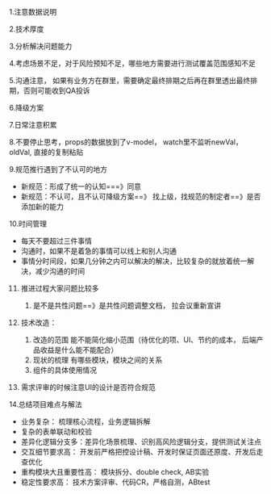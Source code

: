 1.注意数据说明

2.技术厚度

3.分析解决问题能力

4.考虑场景不足，对于风险预知不足，哪些地方需要进行测试覆盖范围感知不足

5.沟通注意， 如果有业务方在群里，需要确定最终排期之后再在群里透出最终排期，否则可能收到QA投诉

6.降级方案



7.日常注意积累

8.不要停止思考，props的数据放到了v-model， watch里不监听newVal， oldVal, 直接的复制粘贴



9.规范推行遇到了不认可的地方

+ 新规范：形成了统一的认知===》同意
+ 新规范：不认可，且不认可降级方案==》 找上级，找规范的制定者==》是否添加新的能力

10.时间管理

+ 每天不要超过三件事情
+ 沟通时，如果不是着急的事情可以线上和别人沟通
+ 事情分时间段，如果几分钟之内可以解决的解决，比较复杂的就放着统一解决，减少沟通的时间

11. 推进过程大家问题比较多
    1. 是不是共性问题==》是共性问题调整文档， 拉会议重新宣讲
11. 技术改造：
    1. 改造的范围 能不能简化缩小范围（待优化的项、UI、节约的成本， 后端产品收益是什么能不能配合）
    2. 现状的梳理 有哪些模块，模块之间的关系
    3. 组件的具体使用情况



13. 需求评审的时候注意UI的设计是否符合规范



14.总结项目难点与解法

+ 业务复杂： 梳理核心流程，业务逻辑拆解
+ 复杂的表单联动和校验
+ 差异化逻辑分支多：差异化场景梳理、识别高风险逻辑分支，提供测试关注点
+ 交互细节要求高： 开发前严格把控设计稿、开发时保证页面还原度、开发后走查优化
+ 重构模块大且重要性高： 模块拆分、double check, AB实验
+ 稳定性要求高： 技术方案评审、代码CR，严格自测，ABtest
